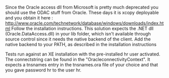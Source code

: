 ﻿Since the Oracle access dll from Microsoft is pretty much deprecated you should use the ODAC stuff from Oracle. 
These days it is xcopy deployable and you obtain it here : http://www.oracle.com/technetwork/database/windows/downloads/index.html
Follow the installation instructions. This solution expects the .NET dll (Oracle.DataAccess.dll) in your lib folder, which isn't available through source control
since it needs the native backend of the client. Add the native backend to your PATH, as described in the installation instructions

Tests run against an XE installation with the pre-installed hr user activated. The connectstring can be found in the 
"OracleconnectivityContext". It expects a tnsnames entry in the tnsnames.ora file of your choice and that you gave password hr to the user hr.